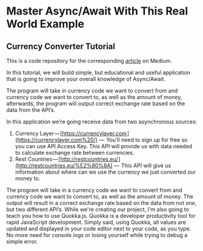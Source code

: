 # Master Async/Await With This Real World Example

## Currency Converter Tutorial

This is a code repository for the corresponding [article](https://medium.freecodecamp.org/how-to-master-async-await-with-this-real-world-example-19107e7558ad)  on Medium.

In this tutorial, we will build simple, but educational and useful application that is going to improve your overall knowledge of Async/Await.

The program will take in currency code we want to convert from and currency code we want to convert to, as well as the amount of money, afterwards, the program will output correct exchange rate based on the data from the API’s.

In this application we’re going receive data from two asynchronous sources:

1.  Currency Layer — [https://currencylayer.com ](https://currencylayer.com%20/)  —  You’ll need to sign up for free so you can use API Access Key. This API will provide us with data needed to calculate exchange rate between currencies.
2.  Rest Countries — [http://restcountries.eu/ ](http://restcountries.eu/%E2%80%8A)  —  This API will give us information about where can we use the currency we just converted our money to.

The program will take in a currency code we want to convert from and currency code we want to convert to, as well as the amount of money. The output will result in a correct exchange rate based on the data from not one, but two different API’s. While we're creating our project, I'm also going to teach you how to use Quokka.js. Quokka is a developer productivity tool for rapid JavaScript development. Simply said, using Quokka, all values are updated and displayed in your code editor next to your code, as you type. No more need for console logs or losing yourself while trying to debug a simple error.